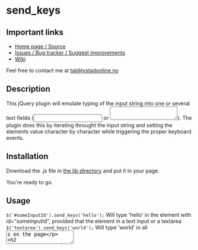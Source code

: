 send_keys
====================

Important links
---------------------
* [Home page / Source](https://github.com/arex1337/send_keys/)
* [Issues / Bug tracker / Suggest improvements](https://github.com/arex1337/send_keys/issues)
* [Wiki](https://github.com/arex1337/send_keys/wiki)

Feel free to contact me at [tal@lystadonline.no](mailto:tal@lystadonline.no)


Description
---------------------
This jQuery plugin will emulate typing of the input string into one or several
text fields (<input type="text" /> or <textarea></textarea>). The plugin does
this by iterating throught the input string and setting the elements value
character by character while triggering the proper keyboard events.


Installation
---------------------
Download the .js file in [the lib directory](https://github.com/arex1337/send_keys/tree/master/lib/) and put it in your page.  
<script type="text/javascript" src="jquery.send_keys-XXX.js"></script>  
You're ready to go.

Usage
---------------------
`$('#someInputId').send_keys('hello');` Will type 'hello' in the element with id="someInputId", provided that the element in a text input or a textarea
`$('textarea').send_keys('world');` Will type 'world' in all <textarea>s on the page


Tests
---------------------
In [the tests directory](https://github.com/arex1337/send_keys/tree/master/tests/) you will find [QUnit](http://docs.jquery.com/QUnit) based unit tests.


License
---------------------
Copyright (c) 2010 T. Alexander Lystad <tal@lystadonline.no>
Licensed under the GPL license, see http://www.gnu.org/licenses/gpl-3.0.html